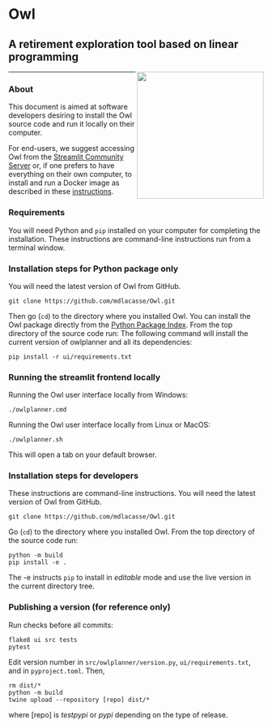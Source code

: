 # Owl

## A retirement exploration tool based on linear programming

<img align=right src="https://raw.github.com/mdlacasse/Owl/main/docs/images/owl.png" width="250">

------------------------------------------------------------------------------------
### About
This document is aimed at software developers desiring to install the Owl source code
and run it locally on their computer.

For end-users, we suggest accessing Owl from the [Streamlit Community Server](http://owlplanner.streamlit.app)
or, if one prefers to have everything on their own computer,
to install and run a Docker image as described in these [instructions](docker/README.md).

### Requirements
You will need Python and `pip` installed on your computer for completing the installation.
These instructions are command-line instructions run from a terminal window.

### Installation steps for Python package only
You will need the latest version of Owl from GitHub.
```shell
git clone https://github.com/mdlacasse/Owl.git

```
Then go (`cd`) to the directory where you installed Owl.
You can install the Owl package directly from the [Python Package Index](http://pypi.org).
From the top directory of the source code run:
The following command will install the current version of owlplanner and all its dependencies:
```shell
pip install -r ui/requirements.txt
```

### Running the streamlit frontend locally
Running the Owl user interface locally from Windows:
```shell
./owlplanner.cmd
```
Running the Owl user interface locally from Linux or MacOS:
```shell
./owlplanner.sh
```
This will open a tab on your default browser.

### Installation steps for developers
These instructions are command-line instructions.
You will need the latest version of Owl from GitHub.
```shell
git clone https://github.com/mdlacasse/Owl.git

```
Go (`cd`) to the directory where you installed Owl.
From the top directory of the source code run:
```shell
python -m build
pip install -e .
```
The -e instructs `pip` to install in *editable* mode and use the live version
in the current directory tree.

### Publishing a version (for reference only)
Run checks before all commits:
```
flake8 ui src tests
pytest
```
Edit version number in `src/owlplanner/version.py`, `ui/requirements.txt`, and in `pyproject.toml`. Then,
```shell
rm dist/*
python -m build
twine upload --repository [repo] dist/*
```
where [repo] is *testpypi* or *pypi* depending on the type of release.


